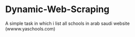 # Dynamic-Web-Scraping

A simple task in which i list all schools in arab saudi website (wwww.yaschools.com)
